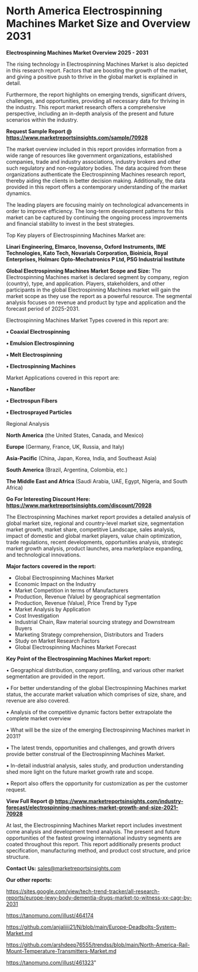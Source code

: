 # North America Electrospinning Machines Market Size and Overview 2031

<Strong> Electrospinning Machines Market Overview 2025 - 2031</strong>

The rising technology in Electrospinning Machines Market is also depicted in this research report. Factors that are boosting the growth of the market, and giving a positive push to thrive in the global market is explained in detail.

Furthermore, the report highlights on emerging trends, significant drivers, challenges, and opportunities, providing all necessary data for thriving in the industry. This report market research offers a comprehensive perspective, including an in-depth analysis of the present and future scenarios within the industry.

<strong>Request Sample Report @ <a href=https://www.marketreportsinsights.com/sample/70928>https://www.marketreportsinsights.com/sample/70928</a></strong>

The market overview included in this report provides information from a wide range of resources like government organizations, established companies, trade and industry associations, industry brokers and other such regulatory and non-regulatory bodies. The data acquired from these organizations authenticate the Electrospinning Machines research report, thereby aiding the clients in better decision making. Additionally, the data provided in this report offers a contemporary understanding of the market dynamics.

The leading players are focusing mainly on technological advancements in order to improve efficiency. The long-term development patterns for this market can be captured by continuing the ongoing process improvements and financial stability to invest in the best strategies.

Top Key players of Electrospinning Machines Market are:

<strong>Linari Engineering, Elmarco, Inovenso, Oxford Instruments, IME Technologies, Kato Tech, Novarials Corporation, Bioinicia, Royal Enterprises, Holmarc Opto-Mechatronics P Ltd, PSG Industrial Institute</strong>

<strong><b>Global Electrospinning Machines Market Scope and Size:</b></strong>
The Electrospinning Machines market is declared segment by company, region (country), type, and application. Players, stakeholders, and other participants in the global Electrospinning Machines market will gain the market scope as they use the report as a powerful resource. The segmental analysis focuses on revenue and product by type and application and the forecast period of 2025-2031.

Electrospinning Machines Market Types covered in this report are:

<strong>• Coaxial Electrospinning

• Emulsion Electrospinning

• Melt Electrospinning

• Electrospinning Machines</strong>

Market Applications covered in this report are:

<strong>• Nanofiber

• Electrospun Fibers

• Electrosprayed Particles</strong> 

Regional Analysis

<strong>North America</strong> (the United States, Canada, and Mexico)

<strong>Europe</strong> (Germany, France, UK, Russia, and Italy)

<strong>Asia-Pacific</strong> (China, Japan, Korea, India, and Southeast Asia)

<strong>South America</strong> (Brazil, Argentina, Colombia, etc.)

<strong>The Middle East and Africa</strong> (Saudi Arabia, UAE, Egypt, Nigeria, and South Africa)

<strong>Go For Interesting Discount Here: <a href=https://www.marketreportsinsights.com/discount/70928>https://www.marketreportsinsights.com/discount/70928</a></strong>

The Electrospinning Machines market report provides a detailed analysis of global market size, regional and country-level market size, segmentation market growth, market share, competitive Landscape, sales analysis, impact of domestic and global market players, value chain optimization, trade regulations, recent developments, opportunities analysis, strategic market growth analysis, product launches, area marketplace expanding, and technological innovations.

<strong><b>Major factors covered in the report:</b></strong>
<ul>
  <li>Global Electrospinning Machines Market </li>
  <li>Economic Impact on the Industry</li>
  <li>Market Competition in terms of Manufacturers</li>
  <li>Production, Revenue (Value) by geographical segmentation</li>
  <li>Production, Revenue (Value), Price Trend by Type</li>
  <li>Market Analysis by Application</li>
  <li>Cost Investigation</li>
  <li>Industrial Chain, Raw material sourcing strategy and Downstream Buyers</li>
  <li>Marketing Strategy comprehension, Distributors and Traders</li>
  <li>Study on Market Research Factors</li>
  <li>Global Electrospinning Machines Market Forecast</li>
</ul>

<strong><b>Key Point of the Electrospinning Machines Market report:</b></strong>

• Geographical distribution, company profiling, and various other market segmentation are provided in the report.

• For better understanding of the global Electrospinning Machines market status, the accurate market valuation which comprises of size, share, and revenue are also covered.

• Analysis of the competitive dynamic factors better extrapolate the complete market overview

• What will be the size of the emerging Electrospinning Machines market in 2031?

• The latest trends, opportunities and challenges, and growth drivers provide better construal of the Electrospinning Machines Market.

• In-detail industrial analysis, sales study, and production understanding shed more light on the future market growth rate and scope.

• Report also offers the opportunity for customization as per the customer request.

<strong><b>View Full Report @ <a href=https://www.marketreportsinsights.com/industry-forecast/electrospinning-machines-market-growth-and-size-2021-70928>https://www.marketreportsinsights.com/industry-forecast/electrospinning-machines-market-growth-and-size-2021-70928</a></b></strong>


At last, the Electrospinning Machines Market report includes investment come analysis and development trend analysis. The present and future opportunities of the fastest growing international industry segments are coated throughout this report. This report additionally presents product specification, manufacturing method, and product cost structure, and price structure.

<strong>Contact Us:</strong>
sales@marketreportsinsights.com

<strong>Our other reports:</strong>

<a href=https://sites.google.com/view/tech-trend-tracker/all-research-reports/europe-lewy-body-dementia-drugs-market-to-witness-xx-cagr-by-2031>https://sites.google.com/view/tech-trend-tracker/all-research-reports/europe-lewy-body-dementia-drugs-market-to-witness-xx-cagr-by-2031</a>

<a href=https://tanomuno.com/illust/464174>https://tanomuno.com/illust/464174</a>

<a href=https://github.com/anjaliiii21/N/blob/main/Europe-Deadbolts-System-Market.md>https://github.com/anjaliiii21/N/blob/main/Europe-Deadbolts-System-Market.md</a>

<a href=https://github.com/arshdeep76555/trendss/blob/main/North-America-Rail-Mount-Temperature-Transmitters-Market.md>https://github.com/arshdeep76555/trendss/blob/main/North-America-Rail-Mount-Temperature-Transmitters-Market.md</a>

<a href=https://tanomuno.com/illust/461323>https://tanomuno.com/illust/461323</a>"
